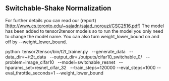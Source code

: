 ## Switchable-Shake Normalization
For further details you can read our (report)[http://www.cs.toronto.edu/~sajadn/sajad_norouzi/CSC2516.pdf]
The model has been added to tensor2tensor models so to run the model you only need to change the model name. You can also turn weight_lower_bound on and off by --weight_lower_bound.

python  tensor2tensor/bin/t2t_trainer.py   --generate_data   --data_dir=~/t2t_data   --output_dir=./outputs/cifar10_switchable_0/   --problem=image_cifar10   --model=switchable_resnet   --hparams_set=resnet_cifar_32   --train_steps=120000 --eval_steps=1000 --eval_throttle_seconds=1 --weight_lower_bound
